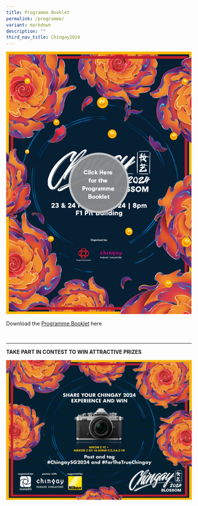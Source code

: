 ```yaml
---
title: Programme Booklet
permalink: /programme/
variant: markdown
description: ""
third_nav_title: Chingay2024
---
```

<div style="max-width:50rem; overflow:hidden;"><a target="_blank" href="https://go.gov.sg/cg24-pb"><img style="min-height:12rem; object-fit: cover; position:relative; top:rem;" src="/images/Chingay2024/Chingay_2024_PB.png"></a></div>

Download the [Programme Booklet](https://www.dropbox.com/scl/fo/4qiwa65m424p1hyjtki57/h?rlkey=12iu78d57gigd9586knx47ghq&amp;dl=0) here

<br>


---


**TAKE PART IN CONTEST TO WIN ATTRACTIVE PRIZES**

![](/images/Chingay2024/NIKON_Chingay_2024_Keyvisual_Landscape_Full.jpeg)
